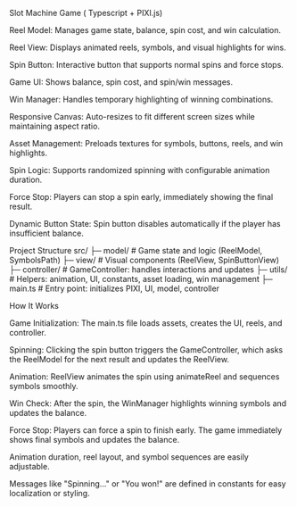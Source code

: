 Slot Machine Game ( Typescript + PIXI.js)

Reel Model: Manages game state, balance, spin cost, and win calculation.

Reel View: Displays animated reels, symbols, and visual highlights for wins.

Spin Button: Interactive button that supports normal spins and force stops.

Game UI: Shows balance, spin cost, and spin/win messages.

Win Manager: Handles temporary highlighting of winning combinations.

Responsive Canvas: Auto-resizes to fit different screen sizes while maintaining aspect ratio.

Asset Management: Preloads textures for symbols, buttons, reels, and win highlights.

Spin Logic: Supports randomized spinning with configurable animation duration.

Force Stop: Players can stop a spin early, immediately showing the final result.

Dynamic Button State: Spin button disables automatically if the player has insufficient balance.


Project Structure
src/
├─ model/        # Game state and logic (ReelModel, SymbolsPath)
├─ view/         # Visual components (ReelView, SpinButtonView)
├─ controller/   # GameController: handles interactions and updates
├─ utils/        # Helpers: animation, UI, constants, asset loading, win management
├─ main.ts       # Entry point: initializes PIXI, UI, model, controller


How It Works

Game Initialization: The main.ts file loads assets, creates the UI, reels, and controller.

Spinning: Clicking the spin button triggers the GameController, which asks the ReelModel for the next result and updates the ReelView.

Animation: ReelView animates the spin using animateReel and sequences symbols smoothly.

Win Check: After the spin, the WinManager highlights winning symbols and updates the balance.

Force Stop: Players can force a spin to finish early. The game immediately shows final symbols and updates the balance.

Animation duration, reel layout, and symbol sequences are easily adjustable.

Messages like "Spinning…" or "You won!" are defined in constants for easy localization or styling.
